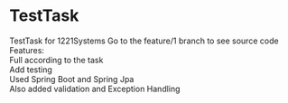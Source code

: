 # TestTask
TestTask for 1221Systems
Go to the feature/1 branch to see source code
Features:   
Full according to the task   
Add testing    
Used Spring Boot and Spring Jpa   
Also added validation and Exception Handling   
